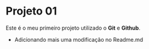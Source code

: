 # Projeto 01

Este é o meu primeiro projeto utilizado o **Git** e **Github**.

- Adicionando mais uma modificação no Readme.md

